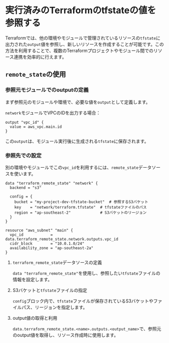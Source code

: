# 実行済みのTerraformのtfstateの値を参照する

Terraformでは、他の環境やモジュールで管理されているリソースの`tfstate`に出力された`output`値を参照し、新しいリソースを作成することが可能です。この方法を利用することで、複数のTerraformプロジェクトやモジュール間でのリソース連携を効率的に行えます。

## `remote_state`の使用

### 参照元モジュールでのoutputの定義

まず参照元のモジュールや環境で、必要な値を`output`として定義します。

`network`モジュールでVPCのIDを出力する場合：

```hcl
output "vpc_id" {
  value = aws_vpc.main.id
}
```

この`output`は、モジュール実行後に生成される`tfstate`に保存されます。

### 参照先での設定

別の環境やモジュールでこの`vpc_id`を利用するには、`remote_state`データソースを使います。

```hcl
data "terraform_remote_state" "network" {
  backend = "s3"

  config = {
    bucket = "my-project-dev-tfstate-bucket"  # 参照するS3バケット
    key    = "network/terraform.tfstate"  # tfstateファイルのパス
    region = "ap-southeast-2"             # S3バケットのリージョン
  }
}

resource "aws_subnet" "main" {
  vpc_id            = data.terraform_remote_state.network.outputs.vpc_id
  cidr_block        = "10.0.1.0/24"
  availability_zone = "ap-southeast-2a"
}
```

1. `terraform_remote_state`データソースの定義

    `data "terraform_remote_state"`を使用し、参照したい`tfstate`ファイルの情報を設定します。

1. S3バケットと`tfstate`ファイルの指定

    `config`ブロック内で、`tfstate`ファイルが保存されているS3バケットやファイルパス、リージョンを指定します。

1. output値の取得と利用

    `data.terraform_remote_state.<name>.outputs.<output_name>`で、参照元のoutput値を取得し、リソース作成時に使用します。
